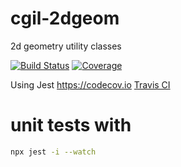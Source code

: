 # cgil-2dgeom
2d geometry utility classes

[![Build Status](https://travis-ci.org/lao-tseu-is-alive/cgil-2dgeom.png?branch=master)](https://travis-ci.org/lao-tseu-is-alive/cgil-2dgeom)
[![Coverage](https://img.shields.io/codecov/c/github/codecov/example-python/master.svg)](https://codecov.io/gh)


Using Jest
https://codecov.io
[Travis CI](https://travis-ci.org/lao-tseu-is-alive/cgil-2dgeom/)

# unit tests with

```bash
npx jest -i --watch
```

